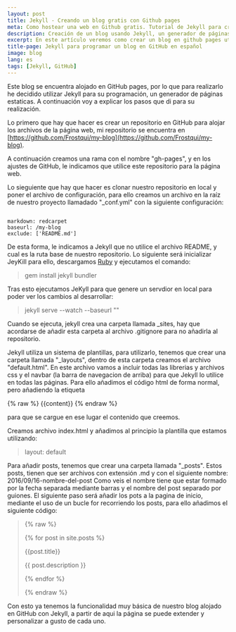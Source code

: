 ```yaml
---
layout: post
title: Jekyll - Creando un blog gratis con Github pages
meta: Como hostear una web en Github gratis. Tutorial de Jekyll para crear tu propio blog de forma sencilla
description: Creación de un blog usando Jekyll, un generador de páginas estáticas.
excerpt: En este artículo veremos como crear un blog en github pages utilizando Jekyll para generar páginas estaticas. Utilizando Github como hosting, además de Jekyll, podemos crear un blog de forma muy sencilla. El ejemplo es esta misma web en la que te encuentras, creada con este mismo método.
title-page: Jekyll para programar un blog en GitHub en español
image: blog
lang: es
tags: [Jekyll, GitHub]
---
```



Este blog se encuentra alojado en GitHub pages, por lo que para realizarlo he decidido utilizar Jekyll para su programación, un generador de páginas estaticas. A continuación voy a explicar los pasos que di para su realización. 

Lo primero que hay que hacer es crear un repositorio en GitHub para alojar los archivos de la página web, mi repositorio se encuentra en [https://github.com/Frostqui/my-blog](https://github.com/Frostqui/my-blog).

A continuación creamos una rama con el nombre "gh-pages", y en los ajustes de GitHub, le indicamos que utilice este repositorio para la página web.

Lo sieguiente que hay que hacer es clonar nuestro repositorio en local y poner el archivo de configuración, para ello creamos un archivo en la raíz de nuestro proyecto llamadado "_conf.yml" con la siguiente configuración:

<pre><code class="language-yaml">
markdown: redcarpet
baseurl: /my-blog
exclude: ['README.md']
</code></pre>

De esta forma, le indicamos a Jekyll que no utilice el archivo README, y cual es la ruta base de nuestro repositorio. 
Lo siguiente será inicializar JeyKill para ello, descargamos [Ruby](https://www.ruby-lang.org/es/) y ejecutamos el comando:

<blockquote>
      gem install jekyll bundler
</blockquote>

Tras esto ejecutamos JeKyll para que genere un servdior en local para poder ver los cambios al desarrollar:

<blockquote>
      jekyll serve --watch --baseurl ""
</blockquote>

Cuando se ejecuta, jekyll crea una carpeta llamada _sites, hay que acordarse de añadir esta carpeta al archivo .gitignore para no añadirla al repositorio.

Jekyll utiliza un sistema de plantillas, para utilizarlo, tenemos que crear una carpeta llamada "_layouts", dentro de esta carpeta creamos el archivo "default.html". En este archivo vamos a incluir todas las librerias y archivos css y el navbar (la barra de navegacion de arriba) para que Jekyll lo utilice en todas las páginas. Para ello añadimos el código html de forma normal, pero añadiendo la etiqueta

{% raw %}
{{content}}
{% endraw %}

para que se cargue en ese lugar el contenido que creemos.

Creamos archivo index.html y añadimos al principio la plantilla que estamos utilizando:
<blockquote>
      layout: default
</blockquote>

Para añadir posts, tenemos que crear una carpeta llamada "_posts". Estos posts, tienen que ser archivos con extensión .md y con el siguiente nombre: 2016/09/16-nombre-del-post
Como veis el nombre tiene que estar formado por la fecha separada mediante barras y el nombre del post separado por guiones.
El siguiente paso será añadir los pots a la pagina de inicio, mediante el uso de un bucle for recorriendo los posts, para ello añadimos el siguiente código:


<blockquote>
{% raw %} 

  {% for post in site.posts %}
  
  {{post.title}}
  
  {{ post.description }}
  
  {% endfor %} 

{% endraw %}
</blockquote>

Con esto ya tenemos la funcionalidad muy básica de nuestro blog alojado en GitHub con Jekyll, a partir de aqui la página se puede extender y personalizar a gusto de cada uno.
